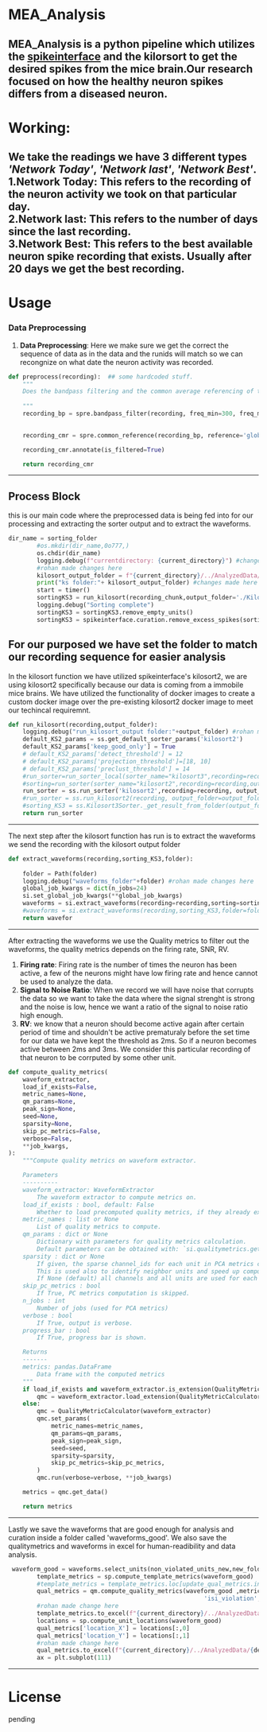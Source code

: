 # MEA_Analysis
###
MEA_Analysis is a python pipeline which utilizes the [spikeinterface](https://github.com/SpikeInterface) and the kilorsort to get the desired spikes from the mice brain.Our research focused on how the healthy neuron spikes differs from a diseased neuron.
---
# Working:
###
We take the readings we have 3 different types _'Network Today'_, _'Network last'_, _'Network Best'_. <br />
1.**Network Today:** This refers to the recording of the neuron activity we took on that particular day. <br />
2.**Network last:** This refers to the number of days since the last recording. <br />
3.**Network Best:** This refers to the best available neuron spike recording that exists. Usually after 20 days we get the best recording.<br />
---
# Usage
### Data Preprocessing
1. **Data Preprocessing**: Here we make sure we get the correct the sequence of data as in the data and the runids will match so we can recongnize on what date the neuron activity was recorded.
```python
def preprocess(recording):  ## some hardcoded stuff.
    """
    Does the bandpass filtering and the common average referencing of the signal
    
    """
    recording_bp = spre.bandpass_filter(recording, freq_min=300, freq_max=6000)
    

    recording_cmr = spre.common_reference(recording_bp, reference='global', operator='median')

    recording_cmr.annotate(is_filtered=True)

    return recording_cmr
```
---
## Process Block 
this is our main code where the preprocessed data is being fed into for our processing and extracting the sorter output and to extract the waveforms. 
```python
dir_name = sorting_folder
        #os.mkdir(dir_name,0o777,)
        os.chdir(dir_name)
        logging.debug(f"currentdirectory: {current_directory}") #changes made here 
        #rohan made changes here 
        kilosort_output_folder = f"{current_directory}/../AnalyzedData/{desired_pattern}/kilosort2_{rec_name}"
        print("ks folder:"+ kilosort_output_folder) #changes made here 
        start = timer()
        sortingKS3 = run_kilosort(recording_chunk,output_folder='./Kilosort_tmp')
        logging.debug("Sorting complete")
        sortingKS3 = sortingKS3.remove_empty_units()
        sortingKS3 = spikeinterface.curation.remove_excess_spikes(sortingKS3,recording_chunk)
```
For our purposed we have set the folder to match our recording sequence for easier analysis 
---
In the kilosort function we have utilized spikeinterface's kilosort2, we are using kilosort2 specifically because our data is coming from a immobile mice brains. We have utilized the functionality of docker images to create a custom docker image over the pre-existing kilosort2 docker image to meet our techincal requiremnt. 
```python
def run_kilosort(recording,output_folder):
    logging.debug("run_kilosort_output folder:"+output_folder) #rohan made changes here
    default_KS2_params = ss.get_default_sorter_params('kilosort2')
    default_KS2_params['keep_good_only'] = True
    # default_KS2_params['detect_threshold'] = 12
    # default_KS2_params['projection_threshold']=[18, 10]
    # default_KS2_params['preclust_threshold'] = 14
    #run_sorter=run_sorter_local(sorter_name="kilosort3",recording=recording, output_folder=output_folder, delete_output_folder=False,verbose=True,with_output=True,**default_KS2_paramsdocker_image= "rohanmalige/rohan_si-98:v8")
    #sorting=run_sorter(sorter_name="kilosort2",recording=recording,output_folder=output_folder,remove_existing_folder=True, delete_output_folder=False,verbose=True,docker_image="rohanmalige/rohan_si-98:v8",with_output=True, **default_KS2_params)
    run_sorter = ss.run_sorter('kilosort2',recording=recording, output_folder=output_folder,docker_image= "si-98-ks2-maxwell",verbose=True, **default_KS2_params)
    #run_sorter = ss.run_kilosort2(recording, output_folder=output_folder, docker_image= "si-98-ks2-maxwell",verbose=True, **default_KS2_params) #depreciation warning 
    #sorting_KS3 = ss.Kilosort3Sorter._get_result_from_folder(output_folder+'/sorter_output/')
    return run_sorter
```
---
The next step after the kilosort function has run is to extract the waveforms we send the recording with the kilosort output folder 
```python
def extract_waveforms(recording,sorting_KS3,folder):
   
    folder = Path(folder)
    logging.debug("waveforms_folder"+folder) #rohan made changes here 
    global_job_kwargs = dict(n_jobs=24) 
    si.set_global_job_kwargs(**global_job_kwargs)
    waveforms = si.extract_waveforms(recording=recording,sorting=sorting_KS3,sparse=False,folder=folder,max_spikes_per_unit=500,overwrite=True)
    #waveforms = si.extract_waveforms(recording,sorting_KS3,folder=folder,overwrite=True, sparse = True, ms_before=1., ms_after=2.,allow_unfiltered=True,**job_kwargs)
    return wavefor
```
---
After extracting the waveforms we use the Quality metrics to filter out the waveforms, the quality metrics depends on the firing rate, SNR, RV.
1. **Firing rate**: Firing rate is the number of times the neuron has been active, a few of the neurons might have low firing rate and hence cannot be used to analyze the data.
2. **Signal to Noise Ratio**: When we record we will have noise that corrupts the data so we want to take the data where the signal strenght is strong and the noise is low, hence we want a ratio of the signal to noise ratio high enough.
3. **RV**: we know that a neuron should become active again after certain period of time and shouldn't be active prematuraly before the set time for our data we have kept the threshold as 2ms. So if a neuron becomes active between 2ms and 3ms. We consider this particular recording of that neuron to be corrputed by some other unit.
```python
def compute_quality_metrics(
    waveform_extractor,
    load_if_exists=False,
    metric_names=None,
    qm_params=None,
    peak_sign=None,
    seed=None,
    sparsity=None,
    skip_pc_metrics=False,
    verbose=False,
    **job_kwargs,
):
    """Compute quality metrics on waveform extractor.

    Parameters
    ----------
    waveform_extractor: WaveformExtractor
        The waveform extractor to compute metrics on.
    load_if_exists : bool, default: False
        Whether to load precomputed quality metrics, if they already exist.
    metric_names : list or None
        List of quality metrics to compute.
    qm_params : dict or None
        Dictionary with parameters for quality metrics calculation.
        Default parameters can be obtained with: `si.qualitymetrics.get_default_qm_params()`
    sparsity : dict or None
        If given, the sparse channel_ids for each unit in PCA metrics computation.
        This is used also to identify neighbor units and speed up computations.
        If None (default) all channels and all units are used for each unit.
    skip_pc_metrics : bool
        If True, PC metrics computation is skipped.
    n_jobs : int
        Number of jobs (used for PCA metrics)
    verbose : bool
        If True, output is verbose.
    progress_bar : bool
        If True, progress bar is shown.

    Returns
    -------
    metrics: pandas.DataFrame
        Data frame with the computed metrics
    """
    if load_if_exists and waveform_extractor.is_extension(QualityMetricCalculator.extension_name):
        qmc = waveform_extractor.load_extension(QualityMetricCalculator.extension_name)
    else:
        qmc = QualityMetricCalculator(waveform_extractor)
        qmc.set_params(
            metric_names=metric_names,
            qm_params=qm_params,
            peak_sign=peak_sign,
            seed=seed,
            sparsity=sparsity,
            skip_pc_metrics=skip_pc_metrics,
        )
        qmc.run(verbose=verbose, **job_kwargs)

    metrics = qmc.get_data()

    return metrics
```
---
Lastly we save the waveforms that are good enough for analysis and curation inside a folder called 'waveforms_good'. We also save the qualitymetrics and waveforms in excel for human-readibility and data analysis.
```python
 waveform_good = waveforms.select_units(non_violated_units_new,new_folder=f"{current_directory}/../AnalyzedData/{desired_pattern}/waveforms_good")
        template_metrics = sp.compute_template_metrics(waveform_good)
        #template_metrics = template_metrics.loc[update_qual_metrics.index.values]
        qual_metrics = qm.compute_quality_metrics(waveform_good ,metric_names=['num_spikes','firing_rate', 'presence_ratio', 'snr',
                                                       'isi_violation', 'amplitude_cutoff','amplitude_median'])  ## to do : have to deal with NAN values
        #rohan made change here
        template_metrics.to_excel(f"{current_directory}/../AnalyzedData/{desired_pattern}/template_metrics.xlsx")
        locations = sp.compute_unit_locations(waveform_good)
        qual_metrics['location_X'] = locations[:,0]
        qual_metrics['location_Y'] = locations[:,1]
        #rohan made change here 
        qual_metrics.to_excel(f"{current_directory}/../AnalyzedData/{desired_pattern}/quality_metrics.xlsx")
        ax = plt.subplot(111)
```
----
# License 
 pending 

